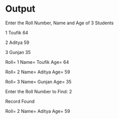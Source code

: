 # Output

Enter the Roll Number, Name and Age of 3 Students

1 Toufik 64

2 Aditya 59

3 Gunjan 35

Roll= 1 Name= Toufik Age= 64

Roll= 2 Name= Aditya Age= 59

Roll= 3 Name= Gunjan Age= 35

Enter the Roll Number to Find: 2

Record Found

Roll= 2 Name= Aditya Age= 59
